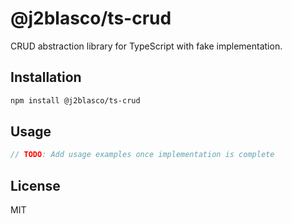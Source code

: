 # @j2blasco/ts-crud

CRUD abstraction library for TypeScript with fake implementation.

## Installation

```bash
npm install @j2blasco/ts-crud
```

## Usage

```ts
// TODO: Add usage examples once implementation is complete
```

## License

MIT
